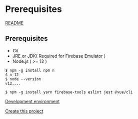 Prerequisites
=====

[README](../README.md)

## Prerequisites

- Git
- JRE or JDK( Required for Firebase Emulator )
- Node.js ( >= 12 )

```
$ npm -g install npm n
$ n 12
$ node --version
v12....

$ npm -g install yarn firebase-tools eslint jest @vue/cli

```

[Development environment](dev.md)

[Create this project](project.md)
